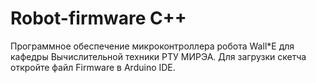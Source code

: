# Robot-firmware С++

Программное обеспечение микроконтроллера робота Wall*E для кафедры Вычислительной техники РТУ МИРЭА.
Для загрузки скетча откройте файл Firmware <version> в Arduino IDE.
